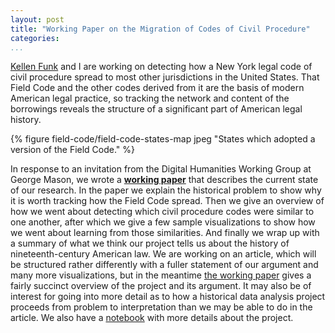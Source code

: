 ```yaml
---
layout: post
title: "Working Paper on the Migration of Codes of Civil Procedure"
categories: 
...
```


[Kellen Funk](http://kellenfunk.org) and I are working on detecting how a New York legal code of civil procedure spread to most other jurisdictions in the United States. That Field Code and the other codes derived from it are the basis of modern American legal practice, so tracking the network and content of the borrowings reveals the structure of a significant part of American legal history.

{% figure field-code/field-code-states-map jpeg "States which adopted a version of the Field Code." %}

In response to an invitation from the Digital Humanities Working Group at George Mason, we wrote a **[working paper](http://lmullen.github.io/civil-procedure-codes/talks/dh-working-group/Funk-Mullen.Migration-Field-Code.working-paper.pdf)** that describes the current state of our research. In the paper we explain the historical problem to show why it is worth tracking how the Field Code spread. Then we give an overview of how we went about detecting which civil procedure codes were similar to one another, after which we give a few sample visualizations to show how we went about learning from those similarities. And finally we wrap up with a summary of what we think our project tells us about the history of nineteenth-century American law. We are working on an article, which will be structured rather differently with a fuller statement of our argument and many more visualizations, but in the meantime [the working paper](http://lmullen.github.io/civil-procedure-codes/talks/dh-working-group/Funk-Mullen.Migration-Field-Code.working-paper.pdf) gives a fairly succinct overview of the project and its argument. It may also be of interest for going into more detail as to how a historical data analysis project proceeds from problem to interpretation than we may be able to do in the article. We also have a [notebook](http://lmullen.github.io/civil-procedure-codes/) with more details about the project. 
